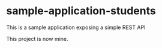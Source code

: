 # sample-application-students
 This is a sample application exposing a simple REST API

This project is now mine.
